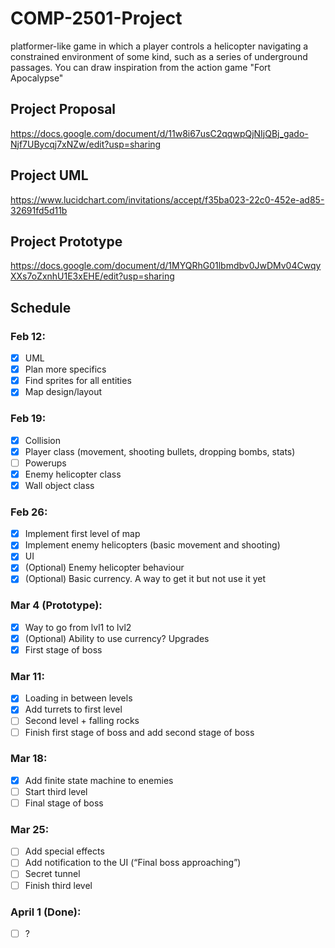 # COMP-2501-Project
 platformer-like game in which a player controls a helicopter navigating a constrained environment of some kind, such as a series of underground passages. You can draw inspiration from the action game "Fort Apocalypse"

## Project Proposal
https://docs.google.com/document/d/11w8i67usC2qqwpQjNIjQBj_gado-Njf7UBycqj7xNZw/edit?usp=sharing

## Project UML
https://www.lucidchart.com/invitations/accept/f35ba023-22c0-452e-ad85-32691fd5d11b

## Project Prototype
https://docs.google.com/document/d/1MYQRhG01lbmdbv0JwDMv04CwqyXXs7oZxnhU1E3xEHE/edit?usp=sharing

## Schedule

### Feb 12:
- [x] UML
- [x] Plan more specifics
- [x] Find sprites for all entities
- [x] Map design/layout
### Feb 19:
- [x] Collision
- [x] Player class (movement, shooting bullets, dropping bombs, stats)
- [ ] Powerups
- [x] Enemy helicopter class
- [x] Wall object class
### Feb 26:
- [x] Implement first level of map
- [x] Implement enemy helicopters (basic movement and shooting)
- [x] UI
- [x] (Optional) Enemy helicopter behaviour
- [x] (Optional) Basic currency. A way to get it but not use it yet
### Mar 4 (Prototype):
- [x] Way to go from lvl1 to lvl2
- [x] (Optional) Ability to use currency? Upgrades
- [x] First stage of boss
### Mar 11:
- [x] Loading in between levels
- [x] Add turrets to first level
- [ ] Second level + falling rocks
- [ ] Finish first stage of boss and add second stage of boss
### Mar 18:
- [x] Add finite state machine to enemies
- [ ] Start third level
- [ ] Final stage of boss
### Mar 25:
- [ ] Add special effects
- [ ] Add notification to the UI (“Final boss approaching”)
- [ ] Secret tunnel
- [ ] Finish third level
### April 1 (Done):
- [ ] ?
